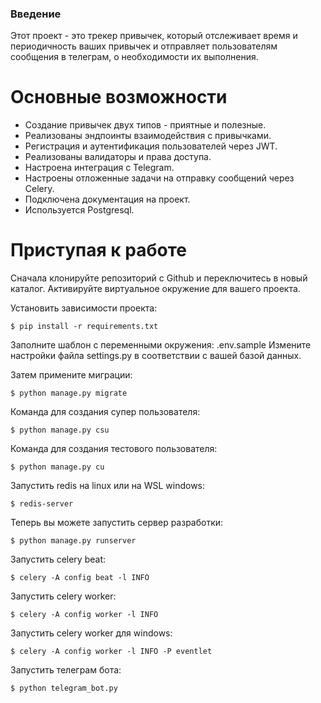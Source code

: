 ### Введение

Этот проект - это трекер привычек, который отслеживает время и периодичность ваших привычек
и отправляет пользователям сообщения в телеграм, о необходимости их выполнения.

# Основные возможности
- Создание привычек двух типов - приятные и полезные.
- Реализованы эндпоинты взаимодействия с привычками.
- Регистрация и аутентификация пользователей через JWT.
- Реализованы валидаторы и права доступа.
- Настроена интеграция с Telegram.
- Настроены отложенные задачи на отправку сообщений через Celery.
- Подключена документация на проект.
- Используется Postgresql.


# Приступая к работе

Сначала клонируйте репозиторий с Github и переключитесь в новый каталог.
Активируйте виртуальное окружение для вашего проекта.

Установить зависимости проекта:

    $ pip install -r requirements.txt


Заполните шаблон с переменными окружения: .env.sample
Измените настройки файла settings.py в соответствии с вашей базой данных.
    
Затем примените миграции:

    $ python manage.py migrate

Команда для создания супер пользователя:
    
    $ python manage.py csu

Команда для создания тестового пользователя:
    
    $ python manage.py cu

Запустить redis на linux или на WSL windows:

    $ redis-server

Теперь вы можете запустить сервер разработки:

    $ python manage.py runserver

Запустить celery beat:

    $ celery -A config beat -l INFO

Запустить celery worker:

    $ celery -A config worker -l INFO

Запустить celery worker для windows:

    $ celery -A config worker -l INFO -P eventlet

Запустить телеграм бота:
    
    $ python telegram_bot.py
